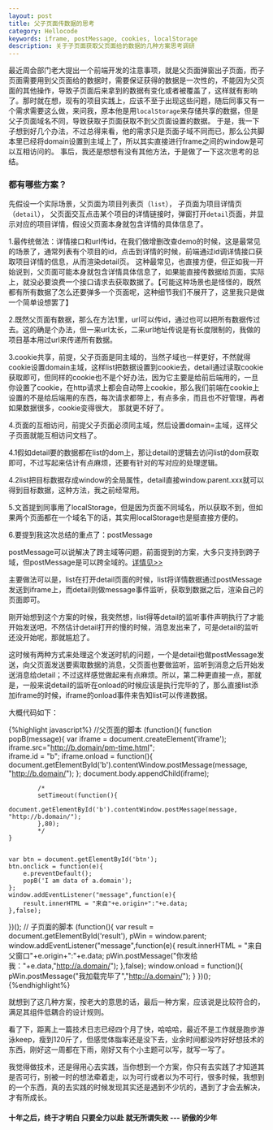 ```yaml
---
layout: post
title: 父子页面传数据的思考
category: Hellocode
keywords: iframe, postMessage, cookies, localStorage
description: 关于子页面获取父页面给的数据的几种方案思考调研
---
```


最近周会部门老大提出一个前端开发的注意事项，就是父页面弹窗出子页面，而子页面需要用到父页面给的数据时，需要保证获得的数据是一次性的，不能因为父页面的其他操作，导致子页面后来拿到的数据有变化或者被覆盖了，这样就有影响了。那时就在想，现有的项目实践上，应该不至于出现这些问题，随后同事又有一个需求需要这么做，来问我，原本他是用`localStorage`来存储共享的数据，但是父子页面域名不同，导致获取子页面获取不到父页面设置的数据。 于是，我一下子想到好几个办法，不过总得来看，他的需求只是页面子域不同而已，那么公共脚本里已经将domain设置到主域上了，所以其实直接进行frame之间的window是可以互相访问的。 事后，我还是想想有没有其他方法，于是做了一下这次思考的总结。

### 都有哪些方案？

先假设一个实际场景，父页面为项目列表页（`list`）， 子页面为项目详情页（`detail`）， 父页面交互点击某个项目的详情链接时，弹窗打开`detail`页面，并显示对应的项目详情，假设父页面本身就包含详情的具体信息了。

1.最传统做法：详情接口和url传id，在我们做增删改查demo的时候，这是最常见的场景了，通常列表有个项目的id，点击到详情的时候，前端通过id调详情接口获取项目详情的信息，从而渲染detail页。 这种最常见，也直接方便，但正如我一开始说到，父页面可能本身就包含详情具体信息了，如果能直接传数据给页面，实际上，就没必要浪费一个接口请求去获取数据了。【可能这种场景也是怪怪的，既然都有所有数据了怎么还要弹多一个页面呢，这种细节我们不展开了，这里我只是做一个简单设想罢了】

2.既然父页面有数据，那么在方法1里，url可以传id，通过也可以把所有数据传过去。这的确是个办法，但一来url太长，二来url地址传说是有长度限制的，我做的项目基本用过url来传递所有数据。

3.cookie共享，前提，父子页面是同主域的，当然子域也一样更好，不然就得cookie设置domain主域，这样list把数据设置到cookie去，detail通过读取cookie获取即可，但同样的cookie也不是个好办法，因为它主要是给前后端用的，一旦你设置了cookie，在http请求上都会自动带上cookie，那么我们前端在cookie上设置的不是给后端用的东西，每次请求都带上，有点多余，而且也不好管理，再者如果数据很多，cookie变得很大， 那就更不好了。

4.页面的互相访问，前提父子页面必须同主域，然后设置domain=主域，这样父子页面就能互相访问文档了。

4.1假如detail要的数据都在list的dom上，那让detail的逻辑去访问list的dom获取即可，不过写起来估计有点麻烦，还要有针对的写对应的处理逻辑。

4.2list把目标数据存成window的全局属性，detail直接window.parent.xxx就可以得到目标数据，这种方法，我之前经常用。

5.文首提到同事用了localStorage，但是因为页面不同域名，所以获取不到，但如果两个页面都在一个域名下的话，其实用localStorage也是挺直接方便的。

6.要提到我这次总结的重点了：postMessage

postMessage可以说解决了跨主域等问题，前面提到的方案，大多只支持到跨子域，但postMessage是可以跨全域的。[详情见>>](https://developer.mozilla.org/zh-CN/docs/Web/API/Window/postMessage)

主要做法可以是，list在打开detail页面的时候，list将详情数据通过postMessage发送到iframe上，而detail则做message事件监听，获取到数据之后，渲染自己的页面即可。

刚开始想到这个方案的时候，我突然想，list得等detail的监听事件声明执行了才能开始发送吧，不然估计detail打开的慢的时候，消息发出来了，可是detail的监听还没开始呢，那就尴尬了。

这时候有两种方式来处理这个发送时机的问题，一个是detail也做postMessage发送，向父页面发送要索取数据的消息，父页面也要做监听，监听到消息之后开始发送消息给detail；不过这样感觉做起来有点麻烦。所以，第二种更直接一点，那就是，一般来说detail的监听在onload的时候应该是执行完毕的了，那么直接list添加iframe的时候，iframe的onload事件来告知list可以传递数据。

大概代码如下：

{%highlight javascript%}
//父页面的脚本
(function(){
    function popB(message){
        var iframe = document.createElement('iframe'); 
            iframe.src="http://b.domain/pm-time.html";  
            iframe.id = "b";
            iframe.onload = function(){
                document.getElementById('b').contentWindow.postMessage(message, "http://b.domain/");
            };
            document.body.appendChild(iframe);
            
            /*
            setTimeout(function(){
               document.getElementById('b').contentWindow.postMessage(message, "http://b.domain/");
            },80);
            */
    }
    

    var btn = document.getElementById('btn');
    btn.onclick = function(e){
        e.preventDefault();
        popB('I am data of a.domain');
    };
    window.addEventListener("message",function(e){
        result.innerHTML = "来自"+e.origin+":"+e.data;
    },false);
})();
// 子页面的脚本
(function(){
    var result = document.getElementById('result'),
        pWin = window.parent;
    window.addEventListener("message",function(e){
        result.innerHTML = "来自父窗口"+e.origin+":"+e.data;
        pWin.postMessage("你发给我："+e.data,"http://a.domain/");
    },false);
    window.onload = function(){
        pWin.postMessage("我加载完毕了","http://a.domain/");
    }
})();
{%endhighlight%}

就想到了这几种方案，按老大的意思的话，最后一种方案，应该说是比较符合的，满足其组件低耦合的设计规则。

看了下，距离上一篇技术日志已经四个月了快，哈哈哈，最近不是工作就是跑步游泳keep，瘦到120斤了，但感觉体脂率还是没下去，业余时间都没咋好好想技术的东西，刚好这一周都在下雨，刚好又有个小主题可以写，就写一写了。

我觉得做技术，还是得用心去实践，当你想到一个方案，你只有去实践了才知道其是否可行，别被一时的想法牵着走，以为可行或者以为不可行，很多时候，我想到的一个东西，真的去实践的时候发现其实还是遇到不少坑的，遇到了才会去解决，才有所成长。

#### 十年之后，终于才明白 只要全力以赴 就无所谓失败 --- 骄傲的少年